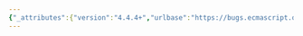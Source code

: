 ```yaml
---
{"_attributes":{"version":"4.4.4+","urlbase":"https://bugs.ecmascript.org/","maintainer":"dherman@mozilla.com"},"bug":{"bug_id":2106,"creation_ts":"2013-10-30 02:20:00 -0700","short_desc":"Remove definition for \"9.2.3  [[Get]]\"","delta_ts":"2013-11-08 13:09:44 -0800","product":"Draft for 6th Edition","component":"technical issue","version":"Rev 20: October 28, 2013 Draft","rep_platform":"All","op_sys":"All","bug_status":"RESOLVED","resolution":"FIXED","priority":"Normal","bug_severity":"enhancement","everconfirmed":true,"reporter":{"uid":"andrebargull","name":"André Bargull"},"assigned_to":{"uid":"allen","name":"Allen Wirfs-Brock"},"long_desc":[{"commentid":6217,"comment_count":0,"who":{"uid":"andrebargull","name":"André Bargull"},"bug_when":"2013-10-30 02:20:18 -0700","thetext":"9.2.3  [[Get]] (P, Receiver) should possibly be removed because it does not provide any value. To ensure strict mode function objects are not leaked through \"caller\", only [[GetOwnProperty]] needs to be special cased."},{"commentid":6333,"comment_count":1,"who":{"uid":"allen","name":"Allen Wirfs-Brock"},"bug_when":"2013-11-01 12:24:15 -0700","thetext":"you're right, given that that the ordinary object definition of [[Get]] is required.\n\nfixed in rev21 editor's draft"},{"commentid":6610,"comment_count":2,"who":{"uid":"allen","name":"Allen Wirfs-Brock"},"bug_when":"2013-11-08 13:09:44 -0800","thetext":"fixed in rev21 draft"}]}}
---
```

